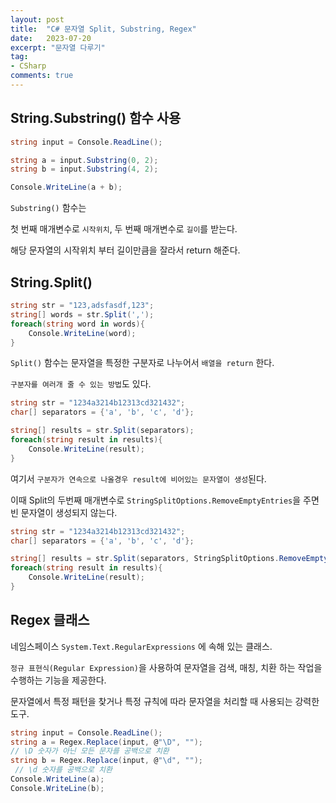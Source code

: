 ```yaml
---
layout: post
title:  "C# 문자열 Split, Substring, Regex"
date:   2023-07-20
excerpt: "문자열 다루기"
tag:
- CSharp
comments: true
---
```


## String.Substring() 함수 사용

```c#
string input = Console.ReadLine();

string a = input.Substring(0, 2);
string b = input.Substring(4, 2);

Console.WriteLine(a + b);
```

`Substring()` 함수는

첫 번째 매개변수로 `시작위치`, 두 번째 매개변수로 `길이`를 받는다.

해당 문자열의 시작위치 부터 길이만큼을 잘라서 return 해준다.


## String.Split()

```c#
string str = "123,adsfasdf,123";
string[] words = str.Split(',');
foreach(string word in words){
    Console.WriteLine(word);
}
```
`Split()` 함수는 문자열을 특정한 구분자로 나누어서 `배열을 return` 한다.

`구분자를 여러개 줄 수 있는 방법`도 있다.

```c#
string str = "1234a3214b12313cd321432";
char[] separators = {'a', 'b', 'c', 'd'};

string[] results = str.Split(separators);
foreach(string result in results){
    Console.WriteLine(result);
}
```
여기서 `구분자가 연속으로 나올경우 result에 비어있는 문자열이 생성`된다.

이때 Split의 두번째 매개변수로 `StringSplitOptions.RemoveEmptyEntries`을 주면 빈 문자열이 생성되지 않는다.
```c#
string str = "1234a3214b12313cd321432";
char[] separators = {'a', 'b', 'c', 'd'};

string[] results = str.Split(separators, StringSplitOptions.RemoveEmptyEntries);
foreach(string result in results){
    Console.WriteLine(result);
}
```


## Regex 클래스
네임스페이스 
`System.Text.RegularExpressions` 에 속해 있는 클래스.

`정규 표현식(Regular Expression)`을 사용하여 문자열을 검색, 매칭, 치환 하는 작업을 수행하는 기능을 제공한다.

문자열에서 특정 패턴을 찾거나 특정 규칙에 따라 문자열을 처리할 때 사용되는 강력한 도구.

```c#
string input = Console.ReadLine();
string a = Regex.Replace(input, @"\D", "");
// \D 숫자가 아닌 모든 문자를 공백으로 치환
string b = Regex.Replace(input, @"\d", "");
 // \d 숫자를 공백으로 치환
Console.WriteLine(a);
Console.WriteLine(b);
```